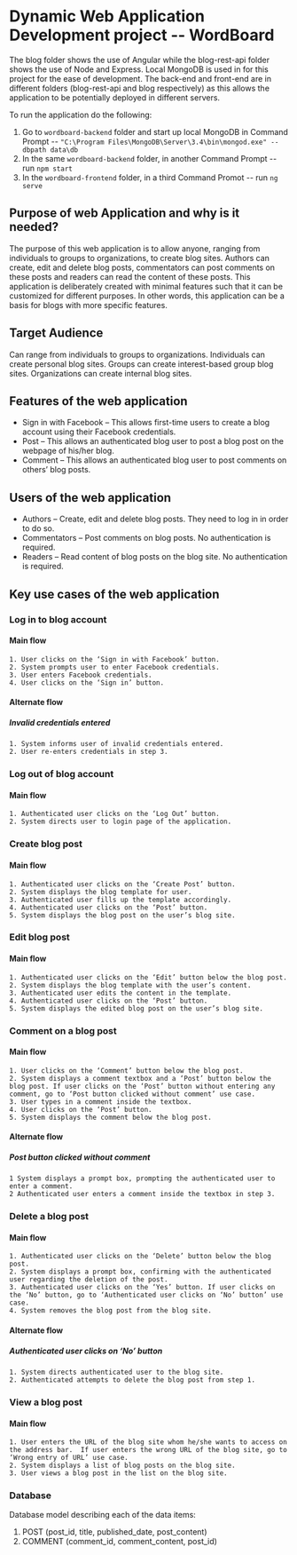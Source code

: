 # Dynamic Web Application Development project -- WordBoard

The blog folder shows the use of Angular while the blog-rest-api folder shows the use of Node and Express. Local MongoDB is used in for this project for the ease of development. The back-end and front-end are in different folders (blog-rest-api and blog respectively) as this allows the application to be potentially deployed in different servers.

To run the application do the following:

1. Go to `wordboard-backend` folder and start up local MongoDB in Command Prompt -- `"C:\Program Files\MongoDB\Server\3.4\bin\mongod.exe" --dbpath data\db`
2. In the same `wordboard-backend` folder, in another Command Prompt -- run `npm start`
3. In the `wordboard-frontend` folder, in a third Command Promot -- run `ng serve`

## Purpose of web Application and why is it needed?

The purpose of this web application is to allow anyone, ranging from individuals to groups to organizations, to create blog sites. Authors can create, edit and delete blog posts, commentators can post comments on these posts and readers can read the content of these posts. This application is deliberately created with minimal features such that it can be customized for different purposes. In other words, this application can be a basis for blogs with more specific features. 

## Target Audience

Can range from individuals to groups to organizations. Individuals can create personal blog sites. Groups can create interest-based group blog sites. Organizations can create internal blog sites.

## Features of the web application

- Sign in with Facebook – This allows first-time users to create a blog account using their Facebook credentials.
- Post – This allows an authenticated blog user to post a blog post on the webpage of his/her blog.
- Comment – This allows an authenticated blog user to post comments on others’ blog posts.

## Users of the web application

- Authors – Create, edit and delete blog posts. They need to log in in order to do so.
- Commentators – Post comments on blog posts. No authentication is required.
- Readers – Read content of blog posts on the blog site. No authentication is required.

## Key use cases of the web application

### Log in to blog account

#### Main flow

    1. User clicks on the ‘Sign in with Facebook’ button.
    2. System prompts user to enter Facebook credentials.
    3. User enters Facebook credentials.
    4. User clicks on the ‘Sign in’ button.

#### Alternate flow

##### Invalid credentials entered
    1. System informs user of invalid credentials entered.
    2. User re-enters credentials in step 3.

### Log out of blog account

#### Main flow
    1. Authenticated user clicks on the ‘Log Out’ button.
    2. System directs user to login page of the application. 

### Create blog post

#### Main flow

    1. Authenticated user clicks on the ‘Create Post’ button.
    2. System displays the blog template for user.
    3. Authenticated user fills up the template accordingly.
    4. Authenticated user clicks on the ‘Post’ button.
    5. System displays the blog post on the user’s blog site.

### Edit blog post

#### Main flow

    1. Authenticated user clicks on the ‘Edit’ button below the blog post.
    2. System displays the blog template with the user’s content.
    3. Authenticated user edits the content in the template.
    4. Authenticated user clicks on the ‘Post’ button.
    5. System displays the edited blog post on the user’s blog site.

### Comment on a blog post

#### Main flow
    1. User clicks on the ‘Comment’ button below the blog post.
    2. System displays a comment textbox and a ‘Post’ button below the blog post. If user clicks on the ‘Post’ button without entering any comment, go to ‘Post button clicked without comment’ use case.
    3. User types in a comment inside the textbox.
    4. User clicks on the ‘Post’ button.
    5. System displays the comment below the blog post.

#### Alternate flow

##### Post button clicked without comment

    1 System displays a prompt box, prompting the authenticated user to enter a comment.
    2 Authenticated user enters a comment inside the textbox in step 3. 

### Delete a blog post

#### Main flow

    1. Authenticated user clicks on the ‘Delete’ button below the blog post.
    2. System displays a prompt box, confirming with the authenticated user regarding the deletion of the post.
    3. Authenticated user clicks on the ‘Yes’ button. If user clicks on the ‘No’ button, go to ‘Authenticated user clicks on ‘No’ button’ use case.
    4. System removes the blog post from the blog site.

#### Alternate flow

##### Authenticated user clicks on ‘No’ button

    1. System directs authenticated user to the blog site.
    2. Authenticated attempts to delete the blog post from step 1.

### View a blog post

#### Main flow

    1. User enters the URL of the blog site whom he/she wants to access on the address bar.  If user enters the wrong URL of the blog site, go to ‘Wrong entry of URL’ use case.
    2. System displays a list of blog posts on the blog site.
    3. User views a blog post in the list on the blog site.


### Database

Database model describing each of the data items:

1. POST (post_id, title, published_date, post_content) 
2. COMMENT (comment_id, comment_content, post_id)

